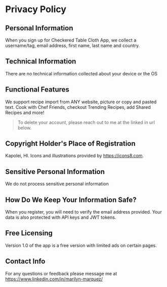 # Privacy Policy

## Personal Information
When you sign up for Checkered Table Cloth App, we collect a username/tag, email address, first name, last name and country.

## Technical Information
There are no technical information collected about your device or the OS 

## Functional Features 
We support recipe import from ANY website, picture or copy and pasted text.  Cook with Chef Friends, checkout Trending Recipes, add Shared Recipes and more!
> To delete your account, please reach out to me at the linked in url below.

## Copyright Holder's Place of Registration
Kapolei, HI.  Icons and illustrations provided by https://icons8.com.  

## Sensitive Personal Information
We do not process sensitive personal information

## How Do We Keep Your Information Safe? 
When you register, you will need to verify the email address provided.  Your data is also protected with API keys and JWT tokens.

## Free Licensing
Version 1.0 of the app is a free version with limited ads on certain pages. 

## Contact Info
For any questions or feedback please message me at https://www.linkedin.com/in/marilyn-marquez/
